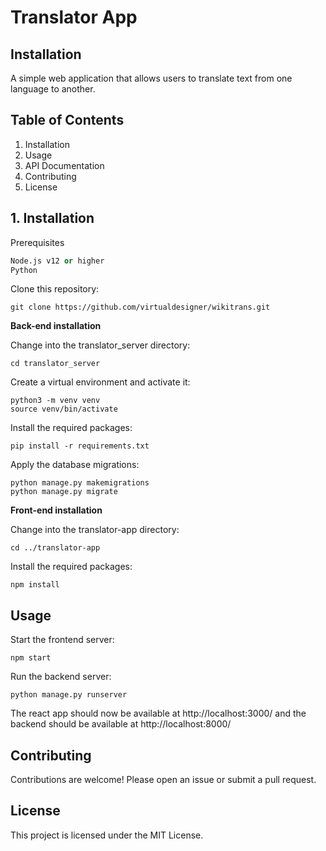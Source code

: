 # Translator App

## Installation


A simple web application that allows users to translate text from one language to another.

## Table of Contents
1. Installation
2. Usage
3. API Documentation
4. Contributing
5. License

## 1. Installation
Prerequisites
```Python 3.6 or higher
Node.js v12 or higher
Python
```
Clone this repository:
```
git clone https://github.com/virtualdesigner/wikitrans.git
```

**Back-end installation**

Change into the translator_server directory:
```
cd translator_server
```

Create a virtual environment and activate it:
```
python3 -m venv venv
source venv/bin/activate
```

Install the required packages:
```
pip install -r requirements.txt
```

Apply the database migrations:

```
python manage.py makemigrations
python manage.py migrate
```

**Front-end installation**

Change into the translator-app directory:
```
cd ../translator-app
```

Install the required packages:
```
npm install
```

## Usage

Start the frontend server:
```
npm start
```

Run the backend server:
```
python manage.py runserver
```

The react app should now be available at http://localhost:3000/ and the backend should be available at http://localhost:8000/

## Contributing
Contributions are welcome! Please open an issue or submit a pull request.

## License
This project is licensed under the MIT License.